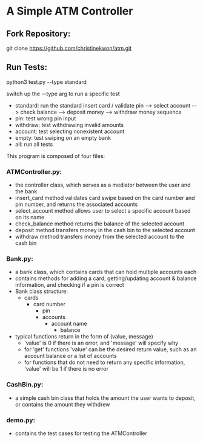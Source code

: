 # A Simple ATM Controller

## Fork Repository:

git clone https://github.com/christinekwon/atm.git

## Run Tests:

python3 test.py --type standard

switch up the --type arg to run a specific test

* standard: run the standard insert card / validate pin --> select account --> check balance --> deposit money --> withdraw money sequence
* pin: test wrong pin input
* withdraw: test withdrawing invalid amounts
* account: test selecting nonexistent account
* empty: test swiping on an empty bank
* all: run all tests

This program is composed of four files:

### ATMController.py: 
* the controller class, which serves as a mediator between the user and the bank
* insert_card method validates card swipe based on the card number and pin number, and returns the associated accounts
* select_account method allows user to select a specific account based on its name
* check_balance method returns the balance of the selected account
* deposit method transfers money in the cash bin to the selected account
* withdraw method transfers money from the selected account to the cash bin

### Bank.py: 
* a bank class, which contains cards that can hold multiple accounts each
* contains methods for adding a card, getting/updating account & balance information, and checking if a pin is correct
* Bank class structure:
  * cards
    * card number
      * pin
      * accounts
        * account name
          * balance
* typical functions return in the form of (value, message)
  * 'value' is 0 if there is an error, and 'message' will specify why
  * for 'get' functions 'value' can be the desired return value, such as an account balance or a list of accounts
  * for functions that do not need to return any specific information, 'value' will be 1 if there is no error

### CashBin.py: 
* a simple cash bin class that holds the amount the user wants to deposit, or contains the amount they withdrew

### demo.py: 
* contains the test cases for testing the ATMController

